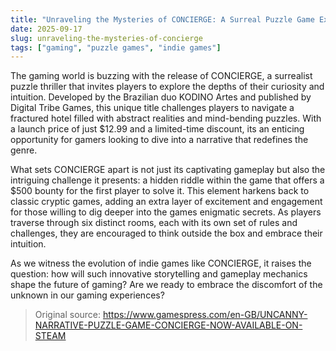 ```yaml
---
title: "Unraveling the Mysteries of CONCIERGE: A Surreal Puzzle Game Experience"
date: 2025-09-17
slug: unraveling-the-mysteries-of-concierge
tags: ["gaming", "puzzle games", "indie games"]
---
```


The gaming world is buzzing with the release of CONCIERGE, a surrealist puzzle thriller that invites players to explore the depths of their curiosity and intuition. Developed by the Brazilian duo KODINO Artes and published by Digital Tribe Games, this unique title challenges players to navigate a fractured hotel filled with abstract realities and mind-bending puzzles. With a launch price of just $12.99 and a limited-time discount, its an enticing opportunity for gamers looking to dive into a narrative that redefines the genre.

What sets CONCIERGE apart is not just its captivating gameplay but also the intriguing challenge it presents: a hidden riddle within the game that offers a $500 bounty for the first player to solve it. This element harkens back to classic cryptic games, adding an extra layer of excitement and engagement for those willing to dig deeper into the games enigmatic secrets. As players traverse through six distinct rooms, each with its own set of rules and challenges, they are encouraged to think outside the box and embrace their intuition.

As we witness the evolution of indie games like CONCIERGE, it raises the question: how will such innovative storytelling and gameplay mechanics shape the future of gaming? Are we ready to embrace the discomfort of the unknown in our gaming experiences?
> Original source: https://www.gamespress.com/en-GB/UNCANNY-NARRATIVE-PUZZLE-GAME-CONCIERGE-NOW-AVAILABLE-ON-STEAM